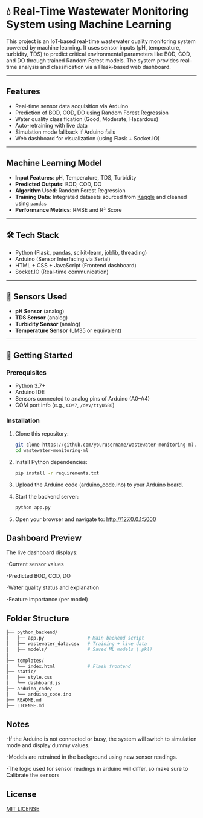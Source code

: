 # 💧 Real-Time Wastewater Monitoring System using Machine Learning

This project is an IoT-based real-time wastewater quality monitoring system powered by machine learning. It uses sensor inputs (pH, temperature, turbidity, TDS) to predict critical environmental parameters like BOD, COD, and DO through trained Random Forest models. The system provides real-time analysis and classification via a Flask-based web dashboard.

---

## Features

- Real-time sensor data acquisition via Arduino
- Prediction of BOD, COD, DO using Random Forest Regression
- Water quality classification (Good, Moderate, Hazardous)
- Auto-retraining with live data
- Simulation mode fallback if Arduino fails
- Web dashboard for visualization (using Flask + Socket.IO)

---

## Machine Learning Model

- **Input Features**: pH, Temperature, TDS, Turbidity
- **Predicted Outputs**: BOD, COD, DO
- **Algorithm Used**: Random Forest Regression
- **Training Data**: Integrated datasets sourced from [Kaggle](https://www.kaggle.com/) and cleaned using `pandas`
- **Performance Metrics**: RMSE and R² Score

---

## 🛠️ Tech Stack

- Python (Flask, pandas, scikit-learn, joblib, threading)
- Arduino (Sensor Interfacing via Serial)
- HTML + CSS + JavaScript (Frontend dashboard)
- Socket.IO (Real-time communication)

---

## 🧪 Sensors Used

- **pH Sensor** (analog)
- **TDS Sensor** (analog)
- **Turbidity Sensor** (analog)
- **Temperature Sensor** (LM35 or equivalent)

---

## 🚀 Getting Started

### Prerequisites

- Python 3.7+
- Arduino IDE
- Sensors connected to analog pins of Arduino (A0–A4)
- COM port info (e.g., `COM7`, `/dev/ttyUSB0`)

### Installation

1. Clone this repository:

   ```bash
   git clone https://github.com/yourusername/wastewater-monitoring-ml.git
   cd wastewater-monitoring-ml


   ```

2. Install Python dependencies:

   ```bash
   pip install -r requirements.txt

   ```

3. Upload the Arduino code (arduino_code.ino) to your Arduino board.

4. Start the backend server:

   ```bash
   python app.py

   ```

5. Open your browser and navigate to:
   http://127.0.0.1:5000

## Dashboard Preview

The live dashboard displays:

-Current sensor values

-Predicted BOD, COD, DO

-Water quality status and explanation

-Feature importance (per model)

## Folder Structure

```bash
├── python_backend/
│   ├── app.py                # Main backend script
│   ├── wastewater_data.csv   # Training + live data
│   ├── models/               # Saved ML models (.pkl)
│
├── templates/
│   └── index.html            # Flask frontend
├── static/
│   ├── style.css
│   └── dashboard.js
├── arduino_code/
│   └── arduino_code.ino
├── README.md
├── LICENSE.md
```

## Notes

-If the Arduino is not connected or busy, the system will switch to simulation mode and display dummy values.

-Models are retrained in the background using new sensor readings.

-The logic used for sensor readings in arduino will differ, so make sure to Calibrate the sensors

## License

[MIT LICENSE](LICENSE.md)
